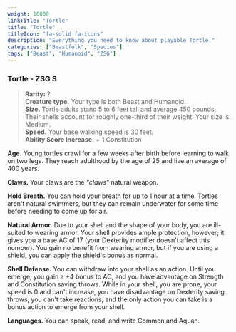 ```yaml
---
weight: 16000
linkTitle: "Tortle"
title: "Tortle"
titleIcon: "fa-solid fa-icons"
description: "Everything you need to know about playable Tortle."
categories: ["Beastfolk", "Species"]
tags: ["Beast", "Humanoid", "ZSG"]
---
```


### Tortle - ZSG S

> **Rarity:** ?  
> **Creature type.** Your type is both Beast and Humanoid.  
> **Size.** Tortle adults stand 5 to 6 feet tall and average 450 pounds. Their shells account for roughly one-third of their weight. Your size is Medium.  
> **Speed.** Your base walking speed is 30 feet.  
> **Ability Score Increase:** \+ 1 Constitution

**Age.** Young tortles crawl for a few weeks after birth before learning to walk on two legs. They reach adulthood by the age of 25 and live an average of 400 years.

**Claws.** Your claws are the “_claws_” natural weapon.

**Hold Breath.** You can hold your breath for up to 1 hour at a time. Tortles aren't natural swimmers, but they can remain underwater for some time before needing to come up for air.

**Natural Armor.** Due to your shell and the shape of your body, you are ill-suited to wearing armor. Your shell provides ample protection, however; it gives you a base AC of 17 (your Dexterity modifier doesn't affect this number). You gain no benefit from wearing armor, but if you are using a shield, you can apply the shield's bonus as normal.

**Shell Defense.** You can withdraw into your shell as an action. Until you emerge, you gain a \+4 bonus to AC, and you have advantage on Strength and Constitution saving throws. While in your shell, you are prone, your speed is 0 and can't increase, you have disadvantage on Dexterity saving throws, you can't take reactions, and the only action you can take is a bonus action to emerge from your shell.

**Languages.** You can speak, read, and write Common and Aquan.
